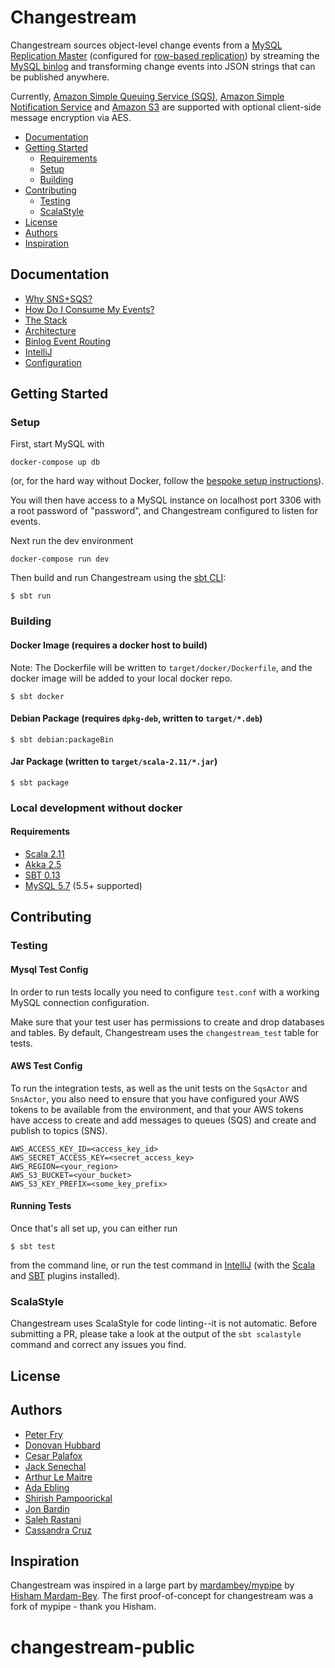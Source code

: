 # Changestream

Changestream sources object-level change events from a [MySQL Replication Master](http://dev.mysql.com/doc/refman/5.7/en/replication-howto-masterbaseconfig.html) (configured for [row-based replication](http://dev.mysql.com/doc/refman/5.7/en/replication-rbr-usage.html)) by streaming the [MySQL binlog](https://dev.mysql.com/doc/internals/en/binary-log.html) and transforming change events into JSON strings that can be published anywhere.

Currently, [Amazon Simple Queuing Service (SQS)](https://aws.amazon.com/sqs/), [Amazon Simple Notification Service](https://aws.amazon.com/sns/) and [Amazon S3](https://aws.amazon.com/s3/) are supported with optional client-side message encryption via AES.

- [Documentation](#documentation)
- [Getting Started](#getting-started)
  - [Requirements](#requirements)
  - [Setup](#setup)
  - [Building](#building)
- [Contributing](#contributing)
  - [Testing](#testing)
  - [ScalaStyle](#scalastyle)
- [License](#license)
- [Authors](#authors)
- [Inspiration](#inspiration)

## Documentation

- [Why SNS+SQS?](docs/why-sns+sqs.md)
- [How Do I Consume My Events?](docs/how-do-i-consume-my-events.md)
- [The Stack](docs/the-stack.md)
- [Architecture](docs/architecture.md)
- [Binlog Event Routing](docs/binlog-event-routing.md)
- [IntelliJ](docs/intellij.md)
- [Configuration](docs/configuration.md)

## Getting Started

### Setup

First, start MySQL with

```
docker-compose up db
```

(or, for the hard way without Docker, follow the [bespoke setup instructions](docs/the-bespoke-setup.md)).

You will then have access to a MySQL instance on localhost port 3306 with a root password of "password", and Changestream configured to listen for events.


Next run the dev environment
```
docker-compose run dev
```

Then build and run Changestream using the [sbt CLI](http://www.scala-sbt.org/0.13/docs/Command-Line-Reference.html):

```
$ sbt run
```

### Building

#### Docker Image (requires a docker host to build)

Note: The Dockerfile will be written to `target/docker/Dockerfile`, and the docker image will be added to your local docker repo.

```
$ sbt docker
```

#### Debian Package (requires `dpkg-deb`, written to `target/*.deb`)

```
$ sbt debian:packageBin
```

#### Jar Package (written to `target/scala-2.11/*.jar`)

```
$ sbt package
```

### Local development without docker

#### Requirements

- [Scala 2.11](https://www.scala-lang.org/)
- [Akka 2.5](https://akka.io/)
- [SBT 0.13](https://www.scala-sbt.org/)
- [MySQL 5.7](https://www.mysql.com/) (5.5+ supported)


## Contributing

### Testing


#### Mysql Test Config

In order to run tests locally you need to configure `test.conf` with a working MySQL connection configuration.

Make sure that your test user has permissions to create and drop databases and tables. By default, Changestream uses the `changestream_test` table for tests.

#### AWS Test Config

To run the integration tests, as well as the unit tests on the `SqsActor` and `SnsActor`, you also need to ensure that you have configured your AWS tokens to be available from the environment, and that your AWS tokens have access to create and add messages to queues (SQS) and create and publish to topics (SNS).

```
AWS_ACCESS_KEY_ID=<access_key_id>
AWS_SECRET_ACCESS_KEY=<secret_access_key>
AWS_REGION=<your_region>
AWS_S3_BUCKET=<your_bucket>
AWS_S3_KEY_PREFIX=<some_key_prefix>
```

#### Running Tests
Once that's all set up, you can either run

```
$ sbt test
```

from the command line, or run the test command in [IntelliJ](https://www.jetbrains.com/idea/) (with the [Scala](https://plugins.jetbrains.com/plugin/?id=1347) and [SBT](https://plugins.jetbrains.com/plugin/5007) plugins installed).

### ScalaStyle

Changestream uses ScalaStyle for code linting--it is not automatic. Before submitting a PR, please take a look at the output of the `sbt scalastyle` command and correct any issues you find.


## License


## Authors

* [Peter Fry](https://github.com/racerpeter)
* [Donovan Hubbard](https://github.com/mavendonovanhubbard)
* [Cesar Palafox](https://github.com/cpalafox)
* [Jack Senechal](https://github.com/jacksenechal)
* [Arthur Le Maitre](https://github.com/arthurlm44)
* [Ada Ebling](https://github.com/ada-ebling)
* [Shirish Pampoorickal](https://github.com/shirish-pampoorickal)
* [Jon Bardin](https://github.com/diclophis)
* [Saleh Rastani](https://github.com/salehrastani)
* [Cassandra Cruz](https://github.com/lambdatastic)


## Inspiration

Changestream was inspired in a large part by [mardambey/mypipe](https://github.com/mardambey/mypipe) by [Hisham Mardam-Bey](https://github.com/mardambey). The first proof-of-concept for changestream was a fork of mypipe - thank you Hisham.
# changestream-public
